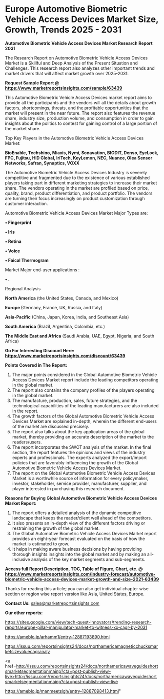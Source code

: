  # Europe Automotive Biometric Vehicle Access Devices Market Size, Growth, Trends 2025 - 2031

<strong>Automotive Biometric Vehicle Access Devices Market Research Report 2031</strong>

The Research Report on Automotive Biometric Vehicle Access Devices Market is a Skillful and Deep Analysis of the Present Situation and Challenges. This research report also analyzes other important trends and market drivers that will affect market growth over 2025-2031.

<strong>Request Sample Report @ <a href=https://www.marketreportsinsights.com/sample/63439>https://www.marketreportsinsights.com/sample/63439</a></strong>

This Automotive Biometric Vehicle Access Devices market report aims to provide all the participants and the vendors will all the details about growth factors, shortcomings, threats, and the profitable opportunities that the market will present in the near future. The report also features the revenue share, industry size, production volume, and consumption in order to gain insights about the politics to contest for gaining control of a large portion of the market share.

Top Key Players in the Automotive Biometric Vehicle Access Devices Market:

<strong>BioEnable, Techshino, Miaxis, Nymi, Sonavation, BIODIT, Denso, EyeLock, FPC, Fujitsu, HID Global, IriTech, KeyLemon, NEC, Nuance, Olea Sensor Networks, Safran, Synaptics, VOXX</strong>

The Automotive Biometric Vehicle Access Devices Industry is severely competitive and fragmented due to the existence of various established players taking part in different marketing strategies to increase their market share. The vendors operating in the market are profiled based on price, quality, brand, product differentiation, and product portfolio. The vendors are turning their focus increasingly on product customization through customer interaction.

Automotive Biometric Vehicle Access Devices Market Major Types are:

<strong>• Fingerprint

• Iris

• Retina

• Voice

• Faical Thermogram</strong>

Market Major end-user applications :

<strong>• .</strong>

Regional Analysis

</u><strong><b>North America</b></strong> (the United States, Canada, and Mexico)

<strong><b>Europe </b></strong>(Germany, France, UK, Russia, and Italy)

<strong><b>Asia-Pacific</b></strong> (China, Japan, Korea, India, and Southeast Asia)

<strong><b>South America</b></strong> (Brazil, Argentina, Colombia, etc.)

<strong><b>The Middle East and Africa</b></strong> (Saudi Arabia, UAE, Egypt, Nigeria, and South Africa)

<strong>Go For Interesting Discount Here: <a href=https://www.marketreportsinsights.com/discount/63439>https://www.marketreportsinsights.com/discount/63439</a></strong>

<strong>Points Covered in The Report:</strong>
<ol>
  <li>The major points considered in the Global Automotive Biometric Vehicle Access Devices Market report include the leading competitors operating in the global market.</li>
  <li>The report also contains the company profiles of the players operating in the global market.</li>
  <li>The manufacture, production, sales, future strategies, and the technological capabilities of the leading manufacturers are also included in the report.</li>
  <li>The growth factors of the Global Automotive Biometric Vehicle Access Devices Market are explained in-depth, wherein the different end-users of the market are discussed precisely.</li>
  <li>The report also talks about the key application areas of the global market, thereby providing an accurate description of the market to the readers/users.</li>
  <li>The report incorporates the SWOT analysis of the market. In the final section, the report features the opinions and views of the industry experts and professionals. The experts analyzed the export/import policies that are favorably influencing the growth of the Global Automotive Biometric Vehicle Access Devices Market.</li>
  <li>The report on the Global Automotive Biometric Vehicle Access Devices Market is a worthwhile source of information for every policymaker, investor, stakeholder, service provider, manufacturer, supplier, and player interested in purchasing this research document.</li>
</ol>
<strong>Reasons for Buying Global Automotive Biometric Vehicle Access Devices Market Report:</strong>

<ol>
  <li>The report offers a detailed analysis of the dynamic competitive landscape that keeps the reader/client well ahead of the competitors.</li>
  <li>It also presents an in-depth view of the different factors driving or restraining the growth of the global market.</li>
  <li>The Global Automotive Biometric Vehicle Access Devices Market report provides an eight-year forecast evaluated on the basis of how the market is estimated to grow.</li>
  <li>It helps in making aware business decisions by having providing thorough insights insights into the global market and by making an all-inclusive analysis of the key market segments and sub-segments.</li>
</ol>
<strong>Access full Report Description, TOC, Table of Figure, Chart, etc. @ <a href=https://www.marketreportsinsights.com/industry-forecast/automotive-biometric-vehicle-access-devices-market-growth-and-size-2021-63439>https://www.marketreportsinsights.com/industry-forecast/automotive-biometric-vehicle-access-devices-market-growth-and-size-2021-63439</a></strong>


Thanks for reading this article; you can also get individual chapter wise section or region wise report version like Asia, United States, Europe.

<strong>Contact Us:</strong>
sales@marketreportsinsights.com

<strong>Our other reports:</strong>

<a href=https://sites.google.com/view/tech-quest-innovators/trending-research-reports/europe-pillar-manipulator-market-to-witness-xx-cagr-by-2031>https://sites.google.com/view/tech-quest-innovators/trending-research-reports/europe-pillar-manipulator-market-to-witness-xx-cagr-by-2031</a>

<a href=https://ameblo.jp/arhamm1/entry-12887193890.html>https://ameblo.jp/arhamm1/entry-12887193890.html</a>

<a href=https://issuu.com/reportsinsights24/docs/northamericamagneticchucksmarketsizevaluecagranaly>https://issuu.com/reportsinsights24/docs/northamericamagneticchucksmarketsizevaluecagranaly</a>

<a href=http://issuu.com/reportsinsights24/docs/northamericawaveguideshortsmarketsegmentationmainp?cta=post-publish-view-live>http://issuu.com/reportsinsights24/docs/northamericawaveguideshortsmarketsegmentationmainp?cta=post-publish-view-live</a>

<a href=https://ameblo.jp/manmeetsigh/entry-12887098413.html>https://ameblo.jp/manmeetsigh/entry-12887098413.html</a>"
